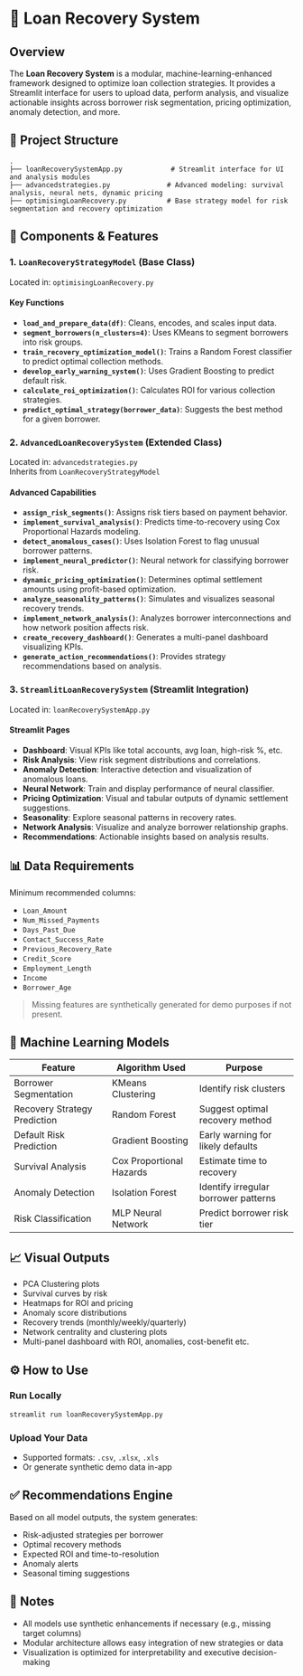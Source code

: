 # 📘 Loan Recovery System

## Overview

The **Loan Recovery System** is a modular, machine-learning-enhanced framework designed to optimize loan collection strategies. It provides a Streamlit interface for users to upload data, perform analysis, and visualize actionable insights across borrower risk segmentation, pricing optimization, anomaly detection, and more.

## 📂 Project Structure

```
.
├── loanRecoverySystemApp.py            # Streamlit interface for UI and analysis modules
├── advancedstrategies.py              # Advanced modeling: survival analysis, neural nets, dynamic pricing
├── optimisingLoanRecovery.py          # Base strategy model for risk segmentation and recovery optimization
```

## 🔧 Components & Features

### 1. `LoanRecoveryStrategyModel` (Base Class)

Located in: `optimisingLoanRecovery.py`

#### Key Functions

- **`load_and_prepare_data(df)`**: Cleans, encodes, and scales input data.
- **`segment_borrowers(n_clusters=4)`**: Uses KMeans to segment borrowers into risk groups.
- **`train_recovery_optimization_model()`**: Trains a Random Forest classifier to predict optimal collection methods.
- **`develop_early_warning_system()`**: Uses Gradient Boosting to predict default risk.
- **`calculate_roi_optimization()`**: Calculates ROI for various collection strategies.
- **`predict_optimal_strategy(borrower_data)`**: Suggests the best method for a given borrower.

### 2. `AdvancedLoanRecoverySystem` (Extended Class)

Located in: `advancedstrategies.py`  
Inherits from `LoanRecoveryStrategyModel`

#### Advanced Capabilities

- **`assign_risk_segments()`**: Assigns risk tiers based on payment behavior.
- **`implement_survival_analysis()`**: Predicts time-to-recovery using Cox Proportional Hazards modeling.
- **`detect_anomalous_cases()`**: Uses Isolation Forest to flag unusual borrower patterns.
- **`implement_neural_predictor()`**: Neural network for classifying borrower risk.
- **`dynamic_pricing_optimization()`**: Determines optimal settlement amounts using profit-based optimization.
- **`analyze_seasonality_patterns()`**: Simulates and visualizes seasonal recovery trends.
- **`implement_network_analysis()`**: Analyzes borrower interconnections and how network position affects risk.
- **`create_recovery_dashboard()`**: Generates a multi-panel dashboard visualizing KPIs.
- **`generate_action_recommendations()`**: Provides strategy recommendations based on analysis.

### 3. `StreamlitLoanRecoverySystem` (Streamlit Integration)

Located in: `loanRecoverySystemApp.py`

#### Streamlit Pages

- **Dashboard**: Visual KPIs like total accounts, avg loan, high-risk %, etc.
- **Risk Analysis**: View risk segment distributions and correlations.
- **Anomaly Detection**: Interactive detection and visualization of anomalous loans.
- **Neural Network**: Train and display performance of neural classifier.
- **Pricing Optimization**: Visual and tabular outputs of dynamic settlement suggestions.
- **Seasonality**: Explore seasonal patterns in recovery rates.
- **Network Analysis**: Visualize and analyze borrower relationship graphs.
- **Recommendations**: Actionable insights based on analysis results.

## 📊 Data Requirements

Minimum recommended columns:

- `Loan_Amount`
- `Num_Missed_Payments`
- `Days_Past_Due`
- `Contact_Success_Rate`
- `Previous_Recovery_Rate`
- `Credit_Score`
- `Employment_Length`
- `Income`
- `Borrower_Age`

> Missing features are synthetically generated for demo purposes if not present.

## 🧠 Machine Learning Models

| Feature                      | Algorithm Used           | Purpose                              |
| ---------------------------- | ------------------------ | ------------------------------------ |
| Borrower Segmentation        | KMeans Clustering        | Identify risk clusters               |
| Recovery Strategy Prediction | Random Forest            | Suggest optimal recovery method      |
| Default Risk Prediction      | Gradient Boosting        | Early warning for likely defaults    |
| Survival Analysis            | Cox Proportional Hazards | Estimate time to recovery            |
| Anomaly Detection            | Isolation Forest         | Identify irregular borrower patterns |
| Risk Classification          | MLP Neural Network       | Predict borrower risk tier           |

## 📈 Visual Outputs

- PCA Clustering plots
- Survival curves by risk
- Heatmaps for ROI and pricing
- Anomaly score distributions
- Recovery trends (monthly/weekly/quarterly)
- Network centrality and clustering plots
- Multi-panel dashboard with ROI, anomalies, cost-benefit etc.

## ⚙️ How to Use

### Run Locally

```bash
streamlit run loanRecoverySystemApp.py
```

### Upload Your Data

- Supported formats: `.csv`, `.xlsx`, `.xls`
- Or generate synthetic demo data in-app

## ✅ Recommendations Engine

Based on all model outputs, the system generates:

- Risk-adjusted strategies per borrower
- Optimal recovery methods
- Expected ROI and time-to-resolution
- Anomaly alerts
- Seasonal timing suggestions

## 📌 Notes

- All models use synthetic enhancements if necessary (e.g., missing target columns)
- Modular architecture allows easy integration of new strategies or data
- Visualization is optimized for interpretability and executive decision-making
